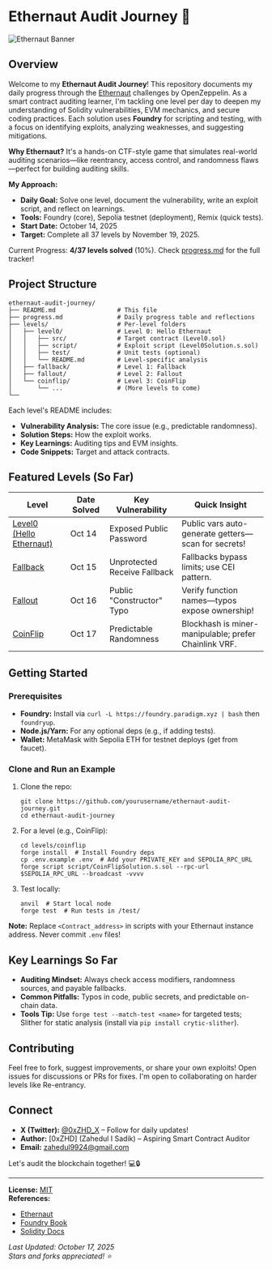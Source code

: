 # Ethernaut Audit Journey 🚀

![Ethernaut Banner](https://ethernaut.openzeppelin.com/imgs/metatag.png)  

## Overview
Welcome to my **Ethernaut Audit Journey**! This repository documents my daily progress through the [Ethernaut](https://ethernaut.openzeppelin.com/) challenges by OpenZeppelin. As a smart contract auditing learner, I'm tackling one level per day to deepen my understanding of Solidity vulnerabilities, EVM mechanics, and secure coding practices. Each solution uses **Foundry** for scripting and testing, with a focus on identifying exploits, analyzing weaknesses, and suggesting mitigations.

**Why Ethernaut?** It's a hands-on CTF-style game that simulates real-world auditing scenarios—like reentrancy, access control, and randomness flaws—perfect for building auditing skills.

**My Approach:**
- **Daily Goal:** Solve one level, document the vulnerability, write an exploit script, and reflect on learnings.
- **Tools:** Foundry (core), Sepolia testnet (deployment), Remix (quick tests).
- **Start Date:** October 14, 2025
- **Target:** Complete all 37 levels by November 19, 2025.

Current Progress: **4/37 levels solved** (10%). Check [progress.md](progress.md) for the full tracker!

## Project Structure
```
ethernaut-audit-journey/
├── README.md                 # This file
├── progress.md               # Daily progress table and reflections
├── levels/                   # Per-level folders
│   ├── level0/               # Level 0: Hello Ethernaut
│   │   ├── src/              # Target contract (Level0.sol)
│   │   ├── script/           # Exploit script (Level0Solution.s.sol)
│   │   ├── test/             # Unit tests (optional)
│   │   └── README.md         # Level-specific analysis
│   ├── fallback/             # Level 1: Fallback
│   ├── fallout/              # Level 2: Fallout
│   └── coinflip/             # Level 3: CoinFlip
│       └── ...               # (More levels to come)
└──                 
```

Each level's README includes:
- **Vulnerability Analysis:** The core issue (e.g., predictable randomness).
- **Solution Steps:** How the exploit works.
- **Key Learnings:** Auditing tips and EVM insights.
- **Code Snippets:** Target and attack contracts.

## Featured Levels (So Far)
| Level                                      | Date Solved | Key Vulnerability            | Quick Insight                                         |
|--------------------------------------------|-------------|------------------------------|-------------------------------------------------------|
| [Level0 (Hello Ethernaut)](levels/level0/) | Oct 14      | Exposed Public Password      | Public vars auto-generate getters—scan for secrets!   |
| [Fallback](levels/fallback/)               | Oct 15      | Unprotected Receive Fallback | Fallbacks bypass limits; use CEI pattern.             |
| [Fallout](levels/fallout/)                 | Oct 16      | Public "Constructor" Typo    | Verify function names—typos expose ownership!         |
| [CoinFlip](levels/coinflip/)               | Oct 17      | Predictable Randomness       | Blockhash is miner-manipulable; prefer Chainlink VRF. |

## Getting Started
### Prerequisites
- **Foundry:** Install via `curl -L https://foundry.paradigm.xyz | bash` then `foundryup`.
- **Node.js/Yarn:** For any optional deps (e.g., if adding tests).
- **Wallet:** MetaMask with Sepolia ETH for testnet deploys (get from faucet).

### Clone and Run an Example
1. Clone the repo:
   ```
   git clone https://github.com/yourusername/ethernaut-audit-journey.git
   cd ethernaut-audit-journey
   ```
2. For a level (e.g., CoinFlip):
   ```
   cd levels/coinflip
   forge install  # Install Foundry deps
   cp .env.example .env  # Add your PRIVATE_KEY and SEPOLIA_RPC_URL
   forge script script/CoinFlipSolution.s.sol --rpc-url $SEPOLIA_RPC_URL --broadcast -vvvv
   ```
3. Test locally:
   ```
   anvil  # Start local node
   forge test  # Run tests in /test/
   ```

**Note:** Replace `<Contract_address>` in scripts with your Ethernaut instance address. Never commit `.env` files!

## Key Learnings So Far
- **Auditing Mindset:** Always check access modifiers, randomness sources, and payable fallbacks.
- **Common Pitfalls:** Typos in code, public secrets, and predictable on-chain data.
- **Tools Tip:** Use `forge test --match-test <name>` for targeted tests; Slither for static analysis (install via `pip install crytic-slither`).

## Contributing
Feel free to fork, suggest improvements, or share your own exploits! Open issues for discussions or PRs for fixes. I'm open to collaborating on harder levels like Re-entrancy.

## Connect
- **X (Twitter):** [@0xZHD_X](https://x.com/0xZHD_X) – Follow for daily updates!
- **Author:** [0xZHD] (Zahedul I Sadik) – Aspiring Smart Contract Auditor
- **Email:** zahedul9924@gmail.com

Let's audit the blockchain together! 💻🔒

---

**License:** [MIT](LICENSE)  
**References:**  
- [Ethernaut](https://ethernaut.openzeppelin.com/)  
- [Foundry Book](https://book.getfoundry.sh/)  
- [Solidity Docs](https://docs.soliditylang.org/)

*Last Updated: October 17, 2025*  
*Stars and forks appreciated! ⭐*
